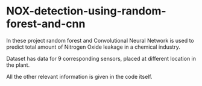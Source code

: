 # NOX-detection-using-random-forest-and-cnn

In these project random forest and Convolutional Neural Network is used to predict total amount of Nitrogen Oxide leakage in a chemical industry.

Dataset has data for 9 corresponding sensors, placed at different location in the plant.

All the other relevant information is given in the code itself.
